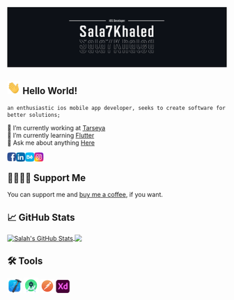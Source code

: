 <img src="/src/Cover.png" alt="Demo"/>

## <img src="/src/wave.gif" height ="30px" width ="30px"> Hello World! 
```
an enthusiastic ios mobile app developer, seeks to create software for better solutions;
```
🔭 I’m currently working at [Tarseya](https://www.tarseya.com)
<br/>
🌱 I’m currently learning [Flutter](https://flutter.dev)
<br/>
💬 Ask me about anything [Here](https://github.com/sala7khaled/sala7khaled/issues)

<a href="https://www.facebook.com/salahhkhaled"> <img align="left" alt="Salah Khaled | Facebook" width="20px" src="/src/facebook.png" />
  </a>
<a href="https://www.linkedin.com/in/sala7khaled"> <img align="left" alt="Salah Khaled | LinkedIn" width="21px" src="/src/linkedin.png" />
  </a>
<a href="https://www.behance.net/sala7khaled"> <img align="left" alt="Salah Khaled | LinkedIn" width="21px" src="/src/behance.png" />
  </a>
<a href="https://www.instagram.com/sala7khaled/"> <img align="left" alt="Salah Khaled | Instagram " width="21px" src="/src/instagram.png" />
  </a>
<br />

## 🤜🏻🤛🏻 Support Me
You can support me and [buy me a coffee](https://www.paypal.com/paypalme/Sala7KhaledSK), if you want.

## 📈 GitHub Stats

<a href="https://github.com/sala7khaled/sala7khaled">
  <img height ="220px" align="center" src="https://github-readme-stats.vercel.app/api?username=sala7khaled&show_icons=true&line_height=27&count_private=true&title_color=ffffff&text_color=c9cacc&border_color=21262d&icon_color=2bbc8a&bg_color=0D1117" alt="Salah's GitHub Stats" />
</a>

<a />

<a href="https://github.com/sala7khaled/sala7khaled">
  <img height ="220px" align="center" src="https://github-readme-stats.vercel.app/api/top-langs/?username=sala7khaled&hide=java,html&title_color=ffffff&text_color=c9cacc&border_color=21262d&icon_color=2bbc8a&bg_color=0D1117" />
</a>

## 🛠 Tools 
<code><img height="33" src="/src/xcode.png"></code>
<code><img height="35" src="/src/android-studio.png"></code>
<code><img height="32" src="/src/postman.png"></code>
<code><img height="30" src="/src/xd.png"></code>
